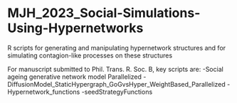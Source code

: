 # MJH_2023_Social-Simulations-Using-Hypernetworks
R scripts for generating and manipulating hypernetwork structures and for simulating contagion-like processes on these structures

For manuscript submitted to Phil. Trans. R. Soc. B, key scripts are:
-Social ageing generative network model Parallelized
-DiffusionModel_StaticHypergraph_GoGvsHyper_WeightBased_Parallelized
-Hypernetwork_functions
-seedStrategyFunctions
